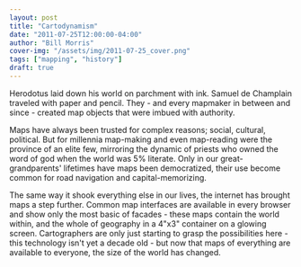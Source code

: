 ```yaml
---
layout: post
title: "Cartodynamism"
date: "2011-07-25T12:00:00-04:00"
author: "Bill Morris"
cover-img: "/assets/img/2011-07-25_cover.png"
tags: ["mapping", "history"]
draft: true
---
```


Herodotus laid down his world on parchment with ink. Samuel de Champlain traveled with paper and pencil. They - and every mapmaker in between and since - created map objects that were imbued with authority.

Maps have always been trusted for complex reasons; social, cultural, political. But for millennia map-making and even map-reading were the province of an elite few, mirroring the dynamic of priests who owned the word of god when the world was 5% literate. Only in our great-grandparents' lifetimes have maps been democratized, their use become common for road navigation and capital-memorizing.

The same way it shook everything else in our lives, the internet has brought maps a step further. Common map interfaces are available in every browser and show only the most basic of facades - these maps contain the world within, and the whole of geography in a 4"x3" container on a glowing screen. Cartographers are only just starting to grasp the possibilities here - this technology isn't yet a decade old - but now that maps of everything are available to everyone, the size of the world has changed.